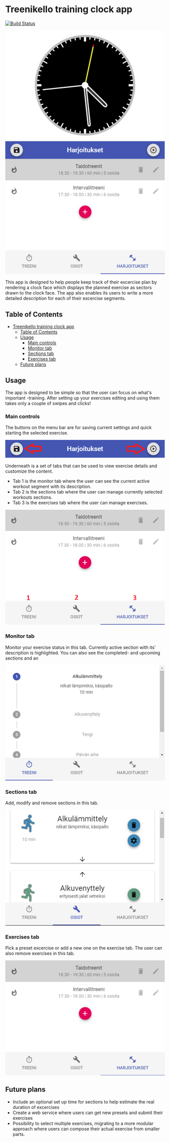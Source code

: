 # Treenikello training clock app

[![Build Status](https://travis-ci.org/rutiini/Treenikello.svg?branch=master)](https://travis-ci.org/rutiini/Treenikello)

![Treenikello app view](./images/overview.png)

This app is designed to help people keep track of their excercise plan by rendering a clock face which displays the planned exercise as sectors drawn to the clock face. The app also enables its users to write a more detailed description for each of their excercise segments.
## Table of Contents

- [Treenikello training clock app](#treenikello-training-clock-app)
  - [Table of Contents](#table-of-contents)
  - [Usage](#usage)
    - [Main controls](#main-controls)
    - [Monitor tab](#monitor-tab)
    - [Sections tab](#sections-tab)
    - [Exercises tab](#exercises-tab)
  - [Future plans](#future-plans)



## Usage

The app is designed to be simple so that the user can focus on what's important -training. After setting up your exercises editing and using them takes only a couple of swipes and clicks!

### Main controls

The buttons on the menu bar are for saving current settings and quick starting the selected exercise.

![Treenikello app view](./images/menubar.png)

Underneath is a set of tabs that can be used to view exercise details and customize the content. 
- Tab 1 is the monitor tab where the user can see the current active workout segment with its description.
- Tab 2 is the sections tab where the user can manage currently selected workouts sections.
- Tab 3 is the exercises tab where the user can manage exercises.

![Treenikello app view](./images/controltabs.png)

### Monitor tab

Monitor your exercise status in this tab. Currently active section with its' description is highlighted. You can also see the completed- and upcoming sections and an

![Treenikello app view](./images/monitortab.png)

### Sections tab

Add, modify and remove sections in this tab.

![Treenikello app view](./images/sectionstab.png)

### Exercises tab

Pick a preset excercise or add a new one on the exercise tab. The user can also remove exercises in this tab.

![Treenikello app view](./images/exercisestab.png)

## Future plans

- Include an optional set up time for sections to help estimate the real duration of excercises
- Create a web service where users can get new presets and submit their exercises
- Possibility to select multiple exercises, migrating to a more modular approach where users can compose their actual exercise from smaller parts.